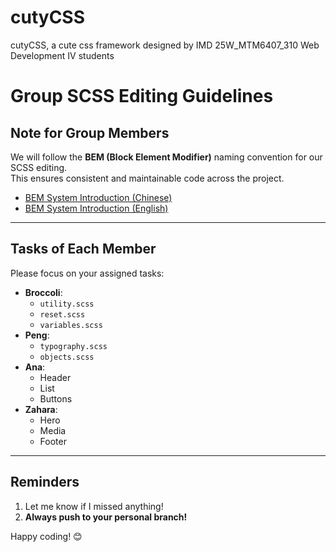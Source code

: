 # cutyCSS
cutyCSS, a cute css framework designed by IMD 25W_MTM6407_310 Web Development IV students

# Group SCSS Editing Guidelines

## Note for Group Members
We will follow the **BEM (Block Element Modifier)** naming convention for our SCSS editing.  
This ensures consistent and maintainable code across the project.

- [BEM System Introduction (Chinese)](https://jarvis.princityle.com.tw/course/course/10)  
- [BEM System Introduction (English)](https://css-tricks.com/bem-101/)

---

## Tasks of Each Member
Please focus on your assigned tasks:

- **Broccoli**:
  - `utility.scss`
  - `reset.scss`
  - `variables.scss`
- **Peng**:
  - `typography.scss`
  - `objects.scss`
- **Ana**:
  - Header
  - List
  - Buttons
- **Zahara**:
  - Hero
  - Media
  - Footer

---

## Reminders
1. Let me know if I missed anything!  
2. **Always push to your personal branch!**

Happy coding! 😊
